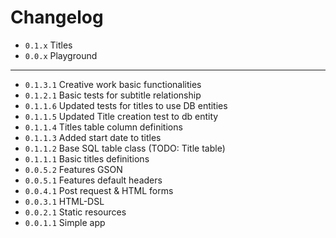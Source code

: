 # Changelog

- ``0.1.x`` Titles
- ``0.0.x`` Playground
---
- ``0.1.3.1`` Creative work basic functionalities
- ``0.1.2.1`` Basic tests for subtitle relationship
- ``0.1.1.6`` Updated tests for titles to use DB entities
- ``0.1.1.5`` Updated Title creation test to db entity
- ``0.1.1.4`` Titles table column definitions
- ``0.1.1.3`` Added start date to titles
- ``0.1.1.2`` Base SQL table class (TODO: Title table)
- ``0.1.1.1`` Basic titles definitions
- ``0.0.5.2`` Features GSON
- ``0.0.5.1`` Features default headers
- ``0.0.4.1`` Post request & HTML forms
- ``0.0.3.1`` HTML-DSL
- ``0.0.2.1`` Static resources
- ``0.0.1.1`` Simple app